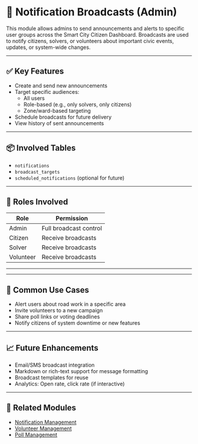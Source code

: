 # 📢 Notification Broadcasts (Admin)

This module allows admins to send announcements and alerts to specific user groups across the Smart City Citizen Dashboard. Broadcasts are used to notify citizens, solvers, or volunteers about important civic events, updates, or system-wide changes.

---

## ✅ Key Features

- Create and send new announcements
- Target specific audiences:
  - All users
  - Role-based (e.g., only solvers, only citizens)
  - Zone/ward-based targeting
- Schedule broadcasts for future delivery
- View history of sent announcements

---

## 📦 Involved Tables

- `notifications`
- `broadcast_targets`
- `scheduled_notifications` (optional for future)

---

## 👤 Roles Involved

| Role    | Permission         |
|---------|--------------------|
| Admin   | Full broadcast control |
| Citizen | Receive broadcasts |
| Solver  | Receive broadcasts |
| Volunteer | Receive broadcasts |

---



---

## 🧩 Common Use Cases

- Alert users about road work in a specific area
- Invite volunteers to a new campaign
- Share poll links or voting deadlines
- Notify citizens of system downtime or new features

---

## 📈 Future Enhancements

- Email/SMS broadcast integration
- Markdown or rich-text support for message formatting
- Broadcast templates for reuse
- Analytics: Open rate, click rate (if interactive)

---

## 🔗 Related Modules

- [Notification Management](notification_management.md)
- [Volunteer Management](volunteer_management.md)
- [Poll Management](poll_management.md)
